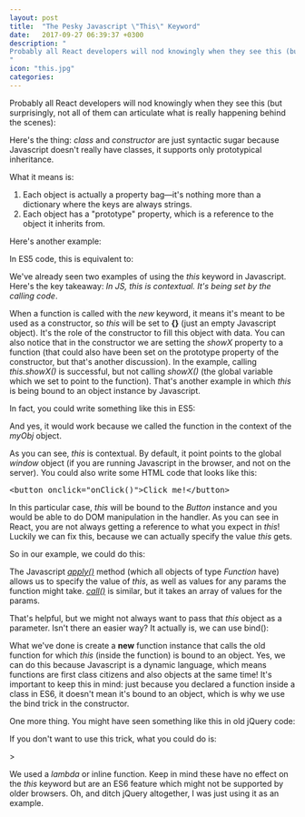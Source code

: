 ```yaml
---
layout: post
title:  "The Pesky Javascript \"This\" Keyword"
date:   2017-09-27 06:39:37 +0300
description: "
Probably all React developers will nod knowingly when they see this (but surprisingly, not all of them can articulate what is really happening behind the scenes). Here's the thing: <i>class</i> and <i>constructor</i> are just syntactic sugar because Javascript doesn't really have classes, it supports only prototypical inheritance. What it means is: 1. Each object is actually a property bag—it's nothing more than a dictionary where the keys are always strings. 2. Each object has a prototype property, which is a reference to the object it extends.
"
icon: "this.jpg"
categories:
---
```


Probably all React developers will nod knowingly when they see this (but surprisingly, not all of them can articulate what is really happening behind the scenes):

<script src="https://gist.github.com/toaderflorin/9ef524ab66712f8eacec0468bc3d649b.js"></script>

Here's the thing: *class* and *constructor* are just syntactic sugar because Javascript doesn't really have classes, it supports only prototypical inheritance.

What it means is:

1. Each object is actually a property bag—it's nothing more than a dictionary where the keys are always strings.
2. Each object has a "prototype" property, which is a reference to the object it inherits from.

Here's another example:

<script src="https://gist.github.com/toaderflorin/c263477af7cb431aba62f16ee4dcf31a.js"></script>

In ES5 code, this is equivalent to:

<script src="https://gist.github.com/toaderflorin/0647bc237c84cf23bc13992fe00f571e.js"></script>

We've already seen two examples of using the *this* keyword in Javascript. Here's the key takeaway: *In JS, this is contextual. It's being set by the calling code*.

When a function is called with the *new* keyword, it means it's meant to be used as a constructor, so *this* will be set to **{}** (just an empty Javascript object). It's the role of the constructor to fill this object with data. You can also notice that in the constructor we are setting the *showX* property to a function (that could also have been set on the prototype property of the constructor, but that's another discussion). In the example, calling *this.showX()* is successful, but not calling *showX()* (the global variable which we set to point to the function). That's another example in which *this* is being bound to an object instance by Javascript.

In fact, you could write something like this in ES5:

<script src="https://gist.github.com/toaderflorin/3b6517676b08010cb7fedeed6518bc47.js"></script>

And yes, it would work because we called the function in the context of the *myObj* object.

As you can see, *this* is contextual. By default, it point points to the global *window* object (if you are running Javascript in the browser, and not on the server). You could also write some HTML code that looks like this:

<pre>
&lt;button onclick="onClick()"&gt;Click me!&lt;/button&gt;
</pre>

In this particular case, *this* will be bound to the *Button* instance and you would be able to do DOM manipulation in the handler. As you can see in React, you are not always getting a reference to what you expect in *this*! Luckily we can fix this, because we can actually specify the value *this* gets.

So in our example, we could do this:

<script src="https://gist.github.com/toaderflorin/08870436c4aaa5f0fab9fb7e70ccb849.js"></script>

The Javascript [*apply()*](https://developer.mozilla.org/en-US/docs/Web/JavaScript/Reference/Global_Objects/Function/apply) method (which all objects of type *Function* have) allows us to specify the value of *this*, as well as values for any params the function might take. [*call()*](https://developer.mozilla.org/en-US/docs/Web/JavaScript/Reference/Global_Objects/Function/call) is similar, but it takes an array of values for the params.

That's helpful, but we might not always want to pass that *this* object as a parameter. Isn't there an easier way? It actually is, we can use bind():

<script src="https://gist.github.com/toaderflorin/1be29639d35f2074cf1b4a93204e0818.js"></script>

What we've done is create a **new** function instance that calls the old function for which *this* (inside the function) is bound to an object. Yes, we can do this because Javascript is a dynamic language, which means functions are first class citizens and also objects at the same time! It's important to keep this in mind: just because you declared a function inside a class in ES6, it doesn't mean it's bound to an object, which is why we use the bind trick in the constructor.

One more thing. You might have seen something like this in old jQuery code:

<script src="https://gist.github.com/toaderflorin/1359ef89241073a5036c498856748ab1.js"></script>

If you don't want to use this trick, what you could do is:

<script src="https://gist.github.com/toaderflorin/a31be96ecaf71dab18f3df0ebb61f513.js"></script>>

We used a *lambda* or inline function. Keep in mind these have no effect on the *this* keyword but are an ES6 feature which might not be supported by older browsers. Oh, and ditch jQuery altogether, I was just using it as an example.
